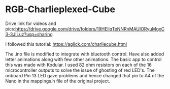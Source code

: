 # RGB-Charlieplexed-Cube

Drive link for videos and pics:https://drive.google.com/drive/folders/19HEllqTeNNRnMAUlORyuMgxC3-3JILuz?usp=sharing

I followed this tutorial: https://aglick.com/charliecube.html

The .ino file is modified to integrate with bluetooth control. Have also added letter animations along with few other animations.
The basic app to control this was made with Kodular.
I used 82 ohm resistors on each of the 16 microcontroller outputs to solve the issue of ghosting of red LED's.
The onboard Pin 13 LED gave problems and hence changed that pin to A4 of the Nano in the mappings.h file of the original project. 
